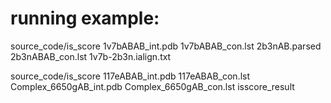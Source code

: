 running example:
===============

source_code/is_score 1v7bABAB_int.pdb 1v7bABAB_con.lst 2b3nAB.parsed 2b3nABAB_con.lst 1v7b-2b3n.ialign.txt

source_code/is_score 117eABAB_int.pdb 117eABAB_con.lst Complex_6650gAB_int.pdb Complex_6650gAB_con.lst isscore_result
